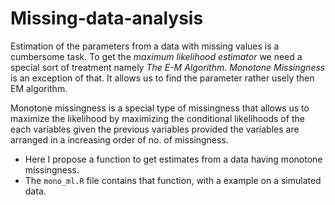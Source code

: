 # Missing-data-analysis

Estimation of the parameters from a data with missing values is a cumbersome task. To get the _maximum likelihood estimator_ we need a special sort of treatment namely _The E-M Algorithm_. _Monotone Missingness_ is an exception of that. It allows us to find the parameter rather usely then EM algorithm.

Monotone missingness is a special type of missingness that allows us to maximize the likelihood by maximizing the conditional likelihoods of the each variables given the previous variables provided the variables are arranged in a increasing order of no. of missingness.

 - Here I propose a function to get estimates from a data having monotone missingness.
 - The `mono_ml.R` file contains that function, with a example on a simulated data.  
